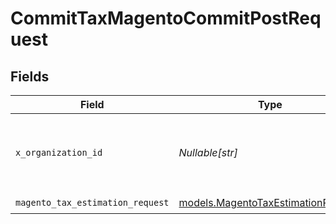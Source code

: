 # CommitTaxMagentoCommitPostRequest


## Fields

| Field                                                                          | Type                                                                           | Required                                                                       | Description                                                                    | Example                                                                        |
| ------------------------------------------------------------------------------ | ------------------------------------------------------------------------------ | ------------------------------------------------------------------------------ | ------------------------------------------------------------------------------ | ------------------------------------------------------------------------------ |
| `x_organization_id`                                                            | *Nullable[str]*                                                                | :heavy_check_mark:                                                             | The unique identifier for the organization making the request                  | org_12345                                                                      |
| `magento_tax_estimation_request`                                               | [models.MagentoTaxEstimationRequest](../models/magentotaxestimationrequest.md) | :heavy_check_mark:                                                             | N/A                                                                            |                                                                                |